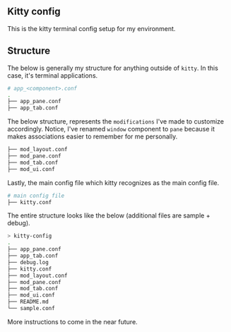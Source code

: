 ## Kitty config

This is the kitty terminal config setup for my environment.

## Structure

The below is generally my structure for anything outside of `kitty`. In this case, it's terminal applications.

```bash
# app_<component>.conf
.
├── app_pane.conf
├── app_tab.conf
```

The below structure, represents the `modifications` I've made to customize accordingly. Notice, I've renamed `window` component to `pane` because it makes associations easier to remember for me personally.

```bash
├── mod_layout.conf
├── mod_pane.conf
├── mod_tab.conf
├── mod_ui.conf
```

Lastly, the main config file which kitty recognizes as the main config file.

```bash
# main config file
├── kitty.conf
```

The entire structure looks like the below (additional files are sample + debug).

```bash
> kitty-config
.
├── app_pane.conf
├── app_tab.conf
├── debug.log
├── kitty.conf
├── mod_layout.conf
├── mod_pane.conf
├── mod_tab.conf
├── mod_ui.conf
├── README.md
└── sample.conf
```

More instructions to come in the near future.
